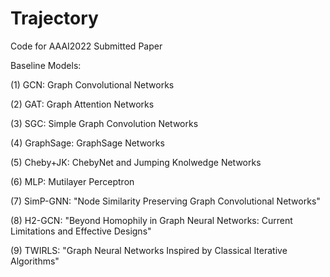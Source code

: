 # Trajectory 

Code for AAAI2022 Submitted Paper

Baseline Models:

(1) GCN: Graph Convolutional Networks 

(2) GAT: Graph Attention Networks 

(3) SGC: Simple Graph Convolution Networks 

(4) GraphSage: GraphSage Networks 

(5) Cheby+JK: ChebyNet and Jumping Knolwedge Networks 

(6) MLP: Mutilayer Perceptron

(7) SimP-GNN: "Node Similarity Preserving Graph Convolutional Networks"

(8) H2-GCN: "Beyond Homophily in Graph Neural Networks: Current Limitations and Effective Designs"

(9) TWIRLS: "Graph Neural Networks Inspired by Classical Iterative Algorithms"

